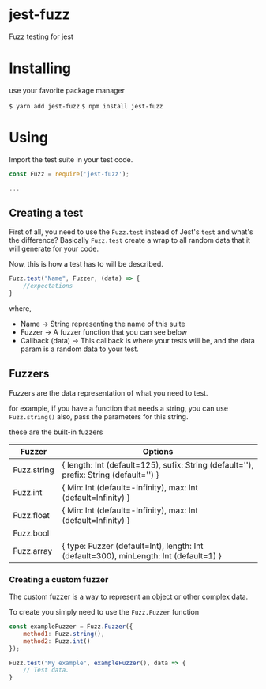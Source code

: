 # jest-fuzz
Fuzz testing for jest

# Installing

use your favorite package manager

`$ yarn add jest-fuzz`
`$ npm install jest-fuzz`

# Using

Import the test suite in your test code.

```javascript
const Fuzz = require('jest-fuzz');

...
```
## Creating a test
First of all, you need to use the `Fuzz.test` instead of Jest's `test` and what's the difference?
Basically `Fuzz.test` create a wrap to all random data that it will generate for your code. 

Now, this is how a test has to will be described.
```javascript
Fuzz.test("Name", Fuzzer, (data) => {
	//expectations
}
```
where,

- Name -> String representing the name of this suite
- Fuzzer -> A fuzzer function that you can see below
- Callback (data) -> This callback is where your tests will be, and the data param is a random data to your test.

## Fuzzers
Fuzzers are the data representation of what you need to test.

for example, if you have a function that needs a string, you can use `Fuzz.string()` also, pass the parameters for this string.

these are the built-in fuzzers

| Fuzzer      | Options                                                                                |
|-------------|----------------------------------------------------------------------------------------|
| Fuzz.string | { length: Int (default=125), sufix: String (default=''), prefix: String (default='') } |
| Fuzz.int    | { Min: Int (default=-Infinity), max: Int (default=Infinity) }                          |
| Fuzz.float  | { Min: Int (default=-Infinity), max: Int (default=Infinity) }                          |
| Fuzz.bool   |                                                                                        |
| Fuzz.array  | { type: Fuzzer (default=Int), length: Int (default=300), minLength: Int (default=1) }  |

### Creating a custom fuzzer

The custom fuzzer is a way to represent an object or other complex data.

To create you simply need to use the `Fuzz.Fuzzer` function

```javascript
const exampleFuzzer = Fuzz.Fuzzer({
    method1: Fuzz.string(),
    method2: Fuzz.int()
});

Fuzz.test("My example", exampleFuzzer(), data => {
    // Test data.
}
```

